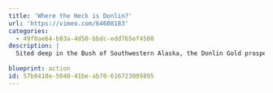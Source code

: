 ```yaml
---
title: 'Where the Heck is Donlin?'
url: 'https://vimeo.com/64608183'
categories:
  - 49f0ae64-b03a-4d50-bbdc-edd765ef4500
description: |
  Sited deep in the Bush of Southwestern Alaska, the Donlin Gold prospect is the largest proposed gold mine in Alaska's history. However, an overwhelming majority of Alaskan residents are unfamiliar with the details of it's development and implications. Noting the absence of available data, as well as the lack of awareness surrounding the proposal, Bjorn and Kim took on the ground-truth-trekking model of investigative research, and set out to explore some of the unanswered questions from the source. Completing a three-part, 1,000 mile human powered wilderness expedition through the proposed footprint of the mine, they engaged the people that they encountered on the subjects of perpetual waste storage, the significance of subsistence fisheries, the energy demands of a large-scale mine, and the challenges facing rural residents to name a few.
  
blueprint: action
id: 57b8418e-5040-41be-ab70-616723009895
---
```

